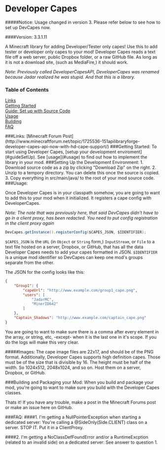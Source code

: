Developer Capes
=============

#####Notice: Usage changed in version 3. Please refer below to see how to set up DevCapes now.

####Version: 3.3.1.11

A Minecraft library for adding Developer/Tester only capes!
Use this to add tester or developer only capes to your mod!
Developer Capes reads a text file off a web server, public Dropbox folder, or a raw GitHub file. As long as it is not a download site, (such as MediaFire,) it should work.

*Note: Previously called DeveloperCapesAPI, DeveloperCapes was renamed because Jadar realized he was stupid. And that this is a library.*

### Table of Contents  
[Links](#links)  
[Getting Started](#gettingStarted)  
[Guide: Set up with Source Code](#guideSourceCode)  
[Usage](#usage)  
[Building](#building)  
[FAQ](#faq)  

<a name="links"/>
###Links:
[Minecraft Forum Post](http://www.minecraftforum.net/topic/1725536-151apilibraryforge-developer-capes-api-now-with-hd-cape-support/)  

<a name="gettingStarted"/>
###Getting Started:
To start using Developer Capes, [setup your development enviroment](#guideSetUp). See [usage](#usage) to find out how to implement the library in your mod. 

<a name="guideSetUp"/>
###Setting Up the Development Environment:
1. Download source code as a zip by clicking "Download Zip" on the right.  
2. Unzip to a tempory directory. You can delete this once the source is copied.  
3. Copy everything in src/main/java/ to the root of your mod source code.

<a name="usage"/>
###Usage:

Once Developer Capes is in your classpath somehow, you are going to want to add this to your mod when it initialized. It registers a cape config with DeveloperCapes. 

*Note: The note that was previously here, that said DevCapes didn't have to go in a client proxy, has been redacted. You need to put config registration in the client proxy again*

```java
DevCapes.getInstance().registerConfig($CAPES_JSON, $IDENTIFIER);
```

`$CAPES_JSON` is the `URL` (in `Object` or `String` form,) `InputStream`, or `File` to a text file hosted on a server, Dropbox, or GitHub, that has all the data Developer Capes needs to add your capes formatted in JSON. `$IDENTIFIER` is a unique mod identifier so DevCapes can keep one mod's groups separate from the other. 

The JSON for the config looks like this:
```json
{
    "Group1": {
        "capeUrl": "http://www.example.com/group1_cape.png",
        "users": [
            "JadarMC",
            "MinerID642"
        ]
    },
    "Captain_Shadows": "http://www.example.com/captain_cape.png"
}
```
  You are going to want to make sure there is a comma after every element in the array, or string, etc, -except- when it is the last one in it's scope. If you do the logs will make this very clear.

#####Images:
The cape image files are 22x17, and should be of the PNG format. Additionally, Developer Capes supports high definition capes. Those must be of the size that is divisible by 16. The height must be half of the width. So 1024x512, 2048x1024, and so on. Host them on a server, Dropbox, or GitHub. 

<a name="building">
###Building and Packaging your Mod:
When you build and package your mod, you're going to want to make sure you build with the Developer Capes classes.

Thats it! If you have any trouble, make a post in the Minecraft Forums post or make an issue here on GitHub.

<a name="faq">
###FAQ:
####1. I'm getting a NullPointerException when starting a dedicated server:
You're calling a @SideOnly(Side.CLIENT) class on a server. STOP IT. Put it in a ClientProxy.

####2. I'm getting a NoClassDefFoundError and/or a RuntimeExcption (related to an invalid side) on a dedicated server:
See answer to question 1.

